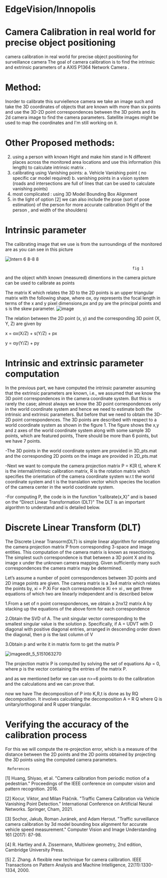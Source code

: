 # EdgeVision/Innopolis
# Camera Calibration in real world for precise object positioning
camera calibration in real world for precise object positioning for surveillance camera
The goal of camera calibration is to find the intrinsic and extrinsic parameters of a AXIS P1364 Network Camera .
# Method:
Inorder to calibrate this surviellence camera we take an image such and take the 3D coordinates of objects that are known with more than six points and use the 3D-2D point correspondences between the 3D points and its 2d camera image to find the camera parameters.
Satellite images might be used to map the coordinates and I'm still working on it.
# Other Proposed methods:
2. using a person with known Hight and make him stand in N different places across the monitored area locations and use this information (his length) to calculate intrinsic matrix .
3. calibrating using Vanishing points:
     a. Vehicle Vanishing point ( no specific car model required)
     b. vanishing points in a vision system (roads  and intersections are full   of lines that can be used to calculate vanishing points)
4. most complicated : using 3D Model Bounding Box Alignment
5. in the light of option [2] we can also include the pose (sort of pose estimation) of the person for more accurate calibration (Hight of the person , and width of the shoulders)
# Intrinsic parameter
The calibrating image that we use is from the surroundings of the monitored are as you can see in this picture

![Intern 6 8-8 8](https://user-images.githubusercontent.com/90598253/183605110-e6531bb2-cb19-410e-b07e-9c957abd5280.png)

                                                             fig 1

and the object whith known (measured) dimentions in the camera picture can be used to calibrate as points

The matrix K which relates the 3D to the 2D points is an upper triangular matrix with the following shape, where αx, αy represents the focal length in terms of the x and y pixel dimensions,px and py are the principal points and s is the skew parameter.
![image](https://user-images.githubusercontent.com/90598253/183483698-bcc3f90f-21be-42ea-a172-1dcc1d072b16.png)


The relation between the 2D point (x, y) and the corresponding 3D point (X, Y, Z) are given by

x = αx(X/Z) + s(Y/Z) + px

y = αy(Y/Z) + py

# Intrinsic and extrinsic parameter computation

In the previous part, we have computed the intrinsic parameter assuming that the extrinsic parameters are known, i.e., we assumed that we know the 3D point correspondences in the camera coordinate system. But this is rarely the case; almost always we know the 3D point correspondences only in the world coordinate system and hence we need to estimate both the intrinsic and extrinsic parameters. But before that we need to obtain the 3D-2D point correspondences. The 3D points are described with respect to a world coordinate system as shown in the figure 1. The figure shows the x,y and z axes of the world coordinate system along with some sample 3D points, which are featured points, There should be more than 6 points, but we have 7 points.

  -The 3D points in the world coordinate system are provided in 3D_pts.mat and the corresponding 2D points on the image are provided in 2D_pts.mat

  -Next we want to compute the camera projection matrix P = K[R t], where K is the internal/intrinsic calibration matrix, R is the rotation matrix which specifies the    orientation of the camera coordinate system w.r.t the world coordinate system and t is the translation vector which species the location of the camera center in the    world coordinate system.

  -For computing P, the code is in the function “calibrate(x,X)” and is based on the “Direct Linear Transformation (DLT)" The DLT is an important algorithm to            understand and is detailed below.
  
 # Discrete Linear Transform (DLT)

The Discrete Linear Transorm(DLT) is simple linear algorithm for estimating the camera projection matrix P from corresponding 3-space and image entities. This computation of the camera matrix is known as resectioning. The simplest such correspondence is that between a 3D point X and its image x under the unknown camera mapping. Given sufficiently many such correspondences the camera matrix may be determined.


Let’s assume a number of point correspondences between 3D points and 2D image points are given. The camera matrix is a 3x4 matrix which relates the points by, xi = P.Xi For each correspondence Xi ↔ xi , we get three equations of which two are linearly independent and is described below

1.From a set of n point correspondences, we obtain a 2nx12 matrix A by stacking up the equations of the above form for each correspondence

2.Obtain the SVD of A. The unit singular vector corresponding to the smallest singular value is the solution p. Specifically, if A = UDVT with D diagonal with positive diagonal entries, arranged in descending order down the diagonal, then p is the last column of V

3.Obtain p and write it in matrix form to get the matrix P

![imageedit_5_5151063270](https://user-images.githubusercontent.com/90598253/183870222-2ee4ec79-df8e-4656-b065-d4f172f37a6c.png)

The projection matrix P is computed by solving the set of equations Ap = 0, where p is the vector containing the entries of the matrix P.

and as we mentioned befor we can use n>=6 points to do the calibration and the calculations and we can prove that.

now we have The decomposition of P into K,R,t is done as by RQ decomposition. It involves calculating the decomposition A = R Q where Q is unitary/orthogonal and R upper triangular.

# Verifying the accuracy of the calibration process

For this we will compute the re-projection error, which is a measure of the distance between the 2D points and the 2D points obtained by projecting the 3D points using the computed camera parameters.

     References

[1] Huang, Shiyao, et al. "Camera calibration from periodic motion of a pedestrian." Proceedings of the IEEE conference on computer vision and pattern recognition. 2016. 

[2] Kocur, Viktor, and Milan Ftáčnik. "Traffic Camera Calibration via Vehicle Vanishing Point Detection." International Conference on Artificial Neural Networks. Springer, Cham, 2021.

[3] Sochor, Jakub, Roman Juránek, and Adam Herout. "Traffic surveillance camera calibration by 3d model bounding box alignment for accurate vehicle speed measurement." Computer Vision and Image Understanding 161 (2017): 87-98.

[4] R. Hartley and A. Zissermann, Multiview geometry, 2nd edition, Cambridge University Press.

[5] Z. Zhang. A flexible new technique for camera calibration. IEEE Transactions on Pattern Analysis and Machine Intelligence, 22(11):1330-1334, 2000.     

